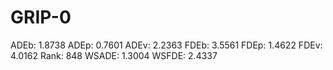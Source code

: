 # GRIP-0

ADEb: 1.8738
ADEp: 0.7601
ADEv: 2.2363
FDEb: 3.5561
FDEp: 1.4622
FDEv: 4.0162
Rank: 848
WSADE: 1.3004
WSFDE: 2.4337